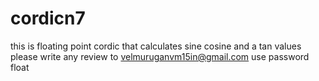 # cordicn7
this is floating point cordic that calculates sine cosine and a tan values please write any review to velmuruganvm15in@gmail.com use password float
